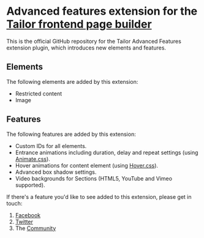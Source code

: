 # Advanced features extension for the [Tailor frontend page builder](http://www.gettailor.com/)

This is the official GitHub repository for the Tailor Advanced Features extension plugin, which introduces new elements and features.

## Elements

The following elements are added by this extension:

- Restricted content
- Image

## Features

The following features are added by this extension:

* Custom IDs for all elements.
* Entrance animations including duration, delay and repeat settings (using [Animate.css](https://daneden.github.io/animate.css/)).
* Hover animations for content element (using [Hover.css](http://ianlunn.github.io/Hover/)).
* Advanced box shadow settings.
* Video backgrounds for Sections (HTML5, YouTube and Vimeo supported).

If there's a feature you'd like to see added to this extension, please get in touch:

1. [Facebook](https://www.facebook.com/tailorwp/)
2. [Twitter](https://twitter.com/tailorwp)
3. The [Community](http://support.gettailor.com)